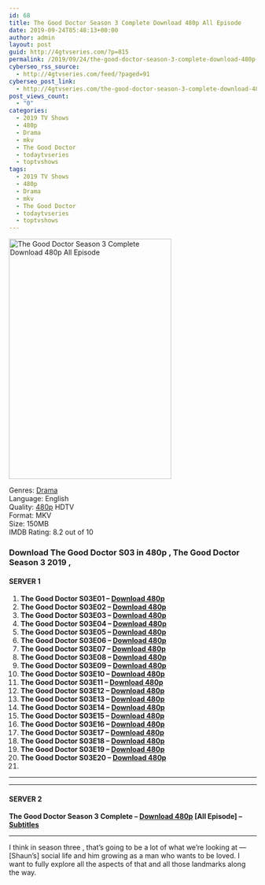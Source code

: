 ```yaml
---
id: 68
title: The Good Doctor Season 3 Complete Download 480p All Episode
date: 2019-09-24T05:48:13+00:00
author: admin
layout: post
guid: http://4gtvseries.com/?p=815
permalink: /2019/09/24/the-good-doctor-season-3-complete-download-480p-all-episode-2/
cyberseo_rss_source:
  - http://4gtvseries.com/feed/?paged=91
cyberseo_post_link:
  - http://4gtvseries.com/the-good-doctor-season-3-complete-download-480p-all-episode/
post_views_count:
  - "0"
categories:
  - 2019 TV Shows
  - 480p
  - Drama
  - mkv
  - The Good Doctor
  - todaytvseries
  - toptvshows
tags:
  - 2019 TV Shows
  - 480p
  - Drama
  - mkv
  - The Good Doctor
  - todaytvseries
  - toptvshows
---
```

<img loading="lazy" class="aligncenter" src="https://2.bp.blogspot.com/-9ysAk61CpBI/XYmrpiqQGqI/AAAAAAAAAI4/2b_OnUiAVMILvyKhpCw76A4AMDEOKFtlACK4BGAYYCw/s1600/The%2BGood%2BDoctor%2BSeason%2B3.jpg" alt="The Good Doctor Season 3 Complete Download 480p All Episode" width="330" height="488" />

Genres:&nbsp;<a href="http://4gtvseries.com/tag/drama/" data-wpel-link="internal">Drama</a>  
Language: English  
Quality:&nbsp;<a href="http://4gtvseries.com/tag/480p/" data-wpel-link="internal">480p</a> HDTV  
Format: MKV  
Size: 150MB  
IMDB Rating: 8.2 out of 10

### **Download The Good Doctor S03 in 480p , The Good Doctor Season 3 2019 ,&nbsp;**

#### <span><strong>SERVER 1</strong></span>

  1. **The Good Doctor S03E01 – <a href="http://slink.dl480p.xyz/6Aymf" data-wpel-link="external" target="_blank" rel="nofollow external noopener noreferrer" class="wpel-icon-left"><i class="wpel-icon fa fa-download" aria-hidden="true"></i>Download 480p</a>**
  2. **The Good Doctor S03E02 – <a href="http://slink.dl480p.xyz/l7tVYF" data-wpel-link="external" target="_blank" rel="nofollow external noopener noreferrer" class="wpel-icon-left"><i class="wpel-icon fa fa-download" aria-hidden="true"></i>Download 480p</a>**
  3. **The Good Doctor S03E03 – <a href="http://slink.dl480p.xyz/fwyn3vh" data-wpel-link="external" target="_blank" rel="nofollow external noopener noreferrer" class="wpel-icon-left"><i class="wpel-icon fa fa-download" aria-hidden="true"></i>Download 480p</a>**
  4. **The Good Doctor S03E04 – <a href="http://slink.dl480p.xyz/tJzBmkgW" data-wpel-link="external" target="_blank" rel="nofollow external noopener noreferrer" class="wpel-icon-left"><i class="wpel-icon fa fa-download" aria-hidden="true"></i>Download 480p</a>**
  5. **The Good Doctor S03E05 – <a href="http://slink.dl480p.xyz/Ahdy" data-wpel-link="external" target="_blank" rel="nofollow external noopener noreferrer" class="wpel-icon-left"><i class="wpel-icon fa fa-download" aria-hidden="true"></i>Download 480p</a>**
  6. **The Good Doctor S03E06 – <a href="http://slink.dl480p.xyz/CgGxIp01" data-wpel-link="external" target="_blank" rel="nofollow external noopener noreferrer" class="wpel-icon-left"><i class="wpel-icon fa fa-download" aria-hidden="true"></i>Download 480p</a>**
  7. **The Good Doctor S03E07 – <a href="http://slink.dl480p.xyz/z6eD" data-wpel-link="external" target="_blank" rel="nofollow external noopener noreferrer" class="wpel-icon-left"><i class="wpel-icon fa fa-download" aria-hidden="true"></i>Download 480p</a>**
  8. **The Good Doctor S03E08 – <a href="http://slink.dl480p.xyz/l8xgHKV8" data-wpel-link="external" target="_blank" rel="nofollow external noopener noreferrer" class="wpel-icon-left"><i class="wpel-icon fa fa-download" aria-hidden="true"></i>Download 480p</a>**
  9. **The Good Doctor S03E09 – <a href="http://slink.dl480p.xyz/ijumO" data-wpel-link="external" target="_blank" rel="nofollow external noopener noreferrer" class="wpel-icon-left"><i class="wpel-icon fa fa-download" aria-hidden="true"></i>Download 480p</a>**
 10. **The Good Doctor S03E10 – <a href="http://slink.dl480p.xyz/N9UL1" data-wpel-link="external" target="_blank" rel="nofollow external noopener noreferrer" class="wpel-icon-left"><i class="wpel-icon fa fa-download" aria-hidden="true"></i>Download 480p</a>**
 11. **The Good Doctor S03E11 – <a href="http://slink.dl480p.xyz/RREH" data-wpel-link="external" target="_blank" rel="nofollow external noopener noreferrer" class="wpel-icon-left"><i class="wpel-icon fa fa-download" aria-hidden="true"></i>Download 480p</a>**
 12. **The Good Doctor S03E12 – <a href="http://slink.dl480p.xyz/TbyFzy" data-wpel-link="external" target="_blank" rel="nofollow external noopener noreferrer" class="wpel-icon-left"><i class="wpel-icon fa fa-download" aria-hidden="true"></i>Download 480p</a>**
 13. **The Good Doctor S03E13 – <a href="http://slink.dl480p.xyz/yo25FQlN" data-wpel-link="external" target="_blank" rel="nofollow external noopener noreferrer" class="wpel-icon-left"><i class="wpel-icon fa fa-download" aria-hidden="true"></i>Download 480p</a>**
 14. **The Good Doctor S03E14 – <a href="http://slink.dl480p.xyz/eEInlz" data-wpel-link="external" target="_blank" rel="nofollow external noopener noreferrer" class="wpel-icon-left"><i class="wpel-icon fa fa-download" aria-hidden="true"></i>Download 480p</a>**
 15. **The Good Doctor S03E15 – <a href="http://slink.dl480p.xyz/qpGRrDA" data-wpel-link="external" target="_blank" rel="nofollow external noopener noreferrer" class="wpel-icon-left"><i class="wpel-icon fa fa-download" aria-hidden="true"></i>Download 480p</a>**
 16. **The Good Doctor S03E16 – <a href="http://slink.dl480p.xyz/MY7su7" data-wpel-link="external" target="_blank" rel="nofollow external noopener noreferrer" class="wpel-icon-left"><i class="wpel-icon fa fa-download" aria-hidden="true"></i>Download 480p</a>**
 17. **The Good Doctor S03E17 – <a href="http://slink.dl480p.xyz/JEBb" data-wpel-link="external" target="_blank" rel="nofollow external noopener noreferrer" class="wpel-icon-left"><i class="wpel-icon fa fa-download" aria-hidden="true"></i>Download 480p</a>**
 18. **The Good Doctor S03E18 – <a href="http://slink.dl480p.xyz/kD1Ex4e" data-wpel-link="external" target="_blank" rel="nofollow external noopener noreferrer" class="wpel-icon-left"><i class="wpel-icon fa fa-download" aria-hidden="true"></i>Download 480p</a>**
 19. **The Good Doctor S03E19 – <a href="http://slink.dl480p.xyz/Mann3wr" data-wpel-link="external" target="_blank" rel="nofollow external noopener noreferrer" class="wpel-icon-left"><i class="wpel-icon fa fa-download" aria-hidden="true"></i>Download 480p</a>**
 20. **The Good Doctor S03E20 – <a href="http://slink.dl480p.xyz/wZ89FC" data-wpel-link="external" target="_blank" rel="nofollow external noopener noreferrer" class="wpel-icon-left"><i class="wpel-icon fa fa-download" aria-hidden="true"></i>Download 480p</a>**
 21. 

* * *

* * *

#### <span><strong>SERVER 2</strong></span>

**The Good Doctor Season 3 Complete – <a href="http://dl480p.xyz/571/" data-wpel-link="external" target="_blank" rel="nofollow external noopener noreferrer" class="wpel-icon-left"><i class="wpel-icon fa fa-download" aria-hidden="true"></i>Download 480p</a> [All Episode] – <a href="https://subscene.com/subtitles/the-good-doctor-us-third-season" data-wpel-link="external" target="_blank" rel="nofollow external noopener noreferrer" class="wpel-icon-left"><i class="wpel-icon fa fa-download" aria-hidden="true"></i>Subtitles</a>**

* * *

I think in season three , that’s going to be a lot of what we’re looking at — [Shaun’s] social life and him growing as a man who wants to be loved. I want to fully explore all the aspects of that and all those landmarks along the way.

<div align="center">
</div>